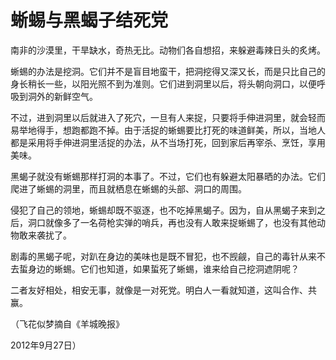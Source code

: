 # 蜥蜴与黑蝎子结死党

南非的沙漠里，干旱缺水，奇热无比。动物们各自想招，来躲避毒辣日头的炙烤。

蜥蜴的办法是挖洞。它们并不是盲目地蛮干，把洞挖得又深又长，而是只比自己的身长稍长一些，以阳光照不到为准则。它们进到洞里以后，将头朝向洞口，以便呼吸到洞外的新鲜空气。

不过，进到洞里以后就进入了死穴，一旦有人来捉，只要将手伸进洞里，就会轻而易举地得手，想跑都跑不掉。由于活捉的蜥蜴要比打死的味道鲜美，所以，当地人都是采用将手伸进洞里活捉的办法，从不当场打死，回到家后再宰杀、烹饪，享用美味。

黑蝎子就没有蜥蜴那样打洞的本事了。不过，它们也有躲避太阳暴晒的办法。它们爬进了蜥蜴的洞里，而且就栖息在蜥蜴的头部、洞口的周围。

侵犯了自己的领地，蜥蜴却既不驱逐，也不吃掉黑蝎子。因为，自从黑蝎子来到之后，洞口就像多了一名荷枪实弹的哨兵，再也没有人敢来捉蜥蜴了，也没有其他动物敢来袭扰了。

剧毒的黑蝎子呢，对趴在身边的美味也是既不冒犯，也不觊觎，自己的毒针从来不去蜇身边的蜥蜴。它们也知道，如果蜇死了蜥蜴，谁来给自己挖洞遮阴呢？

二者友好相处，相安无事，就像是一对死党。明白人一看就知道，这叫合作、共赢。

（飞花似梦摘自《羊城晚报》

2012年9月27日）